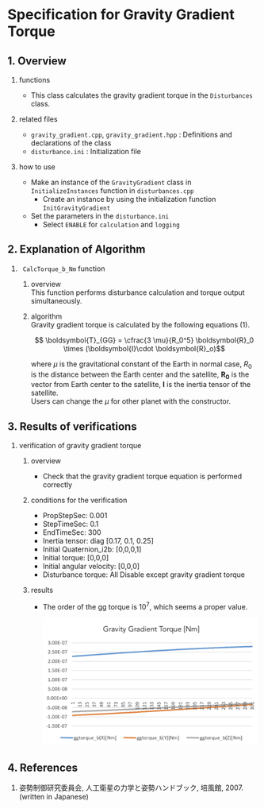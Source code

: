 # Specification for Gravity Gradient Torque

## 1.  Overview

1. functions   
   - This class calculates the gravity gradient torque in the `Disturbances` class.

2. related files
   - `gravity_gradient.cpp`, `gravity_gradient.hpp` : Definitions and declarations of the class
   - `disturbance.ini` : Initialization file

3. how to use
   - Make an instance of the `GravityGradient` class in `InitializeInstances` function in `disturbances.cpp`
     - Create an instance by using the initialization function `InitGravityGradient`
   - Set the parameters in the `disturbance.ini`
     - Select `ENABLE` for `calculation` and `logging`
   
     
## 2. Explanation of Algorithm
1. ` CalcTorque_b_Nm` function
   1. overview  
      This function performs disturbance calculation and torque output simultaneously.

   2. algorithm  
      Gravity gradient torque is calculated by the following equations (1). 
      ```math
         \boldsymbol{T}_{GG} = \cfrac{3 \mu}{R_0^5} \boldsymbol{R}_0 \times (\boldsymbol{I}\cdot \boldsymbol{R}_o)
      ```
    
      where $\mu$ is the gravitational constant of the Earth in normal case, $R_0$ is the distance between the Earth center and the satellite, $\boldsymbol{R_0}$ is the vector from Earth center to the satellite, $\boldsymbol{I}$ is the inertia tensor of the satellite.  
      Users can change the $\mu$ for other planet with the constructor.

## 3. Results of verifications

1. verification of gravity gradient torque
   1. overview
      - Check that the gravity gradient torque equation is performed correctly

   2. conditions for the verification
      - PropStepSec: 0.001
      - StepTimeSec: 0.1
      - EndTimeSec: 300
      - Inertia tensor: diag [0.17, 0.1, 0.25]
      - Initial Quaternion_i2b: [0,0,0,1]
      - Initial torque: [0,0,0]
      - Initial angular velocity: [0,0,0]
      - Disturbance torque: All Disable except gravity gradient torque

   3. results
      - The order of the gg torque is $10^7$, which seems a proper value.
      
         ![](./figs/test_ggtorque.png)

## 4. References

1. 姿勢制御研究委員会, 人工衛星の力学と姿勢ハンドブック, 培風館, 2007. (written in Japanese)
